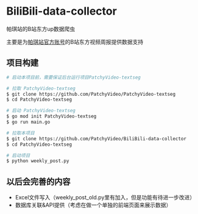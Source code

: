 # BiliBili-data-collector
帕琪站的B站东方up数据爬虫

主要是为<a href="https://space.bilibili.com/515657675/">帕琪站官方账号</a>的B站东方视频周报提供数据支持

## 项目构建

```bash
# 启动本项目前，需要保证后台运行项目PatchyVideo-textseg

# 拉取 PatchyVideo-textseg
$ git clone https://github.com/PatchyVideo/PatchyVideo-textseg
$ cd PatchyVideo-textseg

# 启动 PatchyVideo-textseg
$ go mod init PatchyVideo-textseg
$ go run main.go

# 拉取本项目
$ git clone https://github.com/PatchyVideo/BiliBili-data-collector
$ cd PatchyVideo-textseg

# 启动项目
$ python weekly_post.py
```

## 以后会完善的内容

- Excel文件写入（weekly_post_old.py里有加入，但是功能有待进一步改进）
- 数据库关联&API提供（考虑在做一个单独的前端页面来展示数据）
